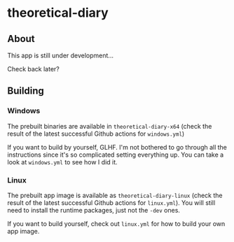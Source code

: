 # theoretical-diary

## About

This app is still under development...

Check back later?

## Building

### Windows

The prebuilt binaries are available in `theoretical-diary-x64` (check the result of the latest successful Github actions for `windows.yml`)

If you want to build by yourself, GLHF. I'm not bothered to go through all the instructions since it's so complicated setting everything up. You can take a look at `windows.yml` to see how I did it.

### Linux

The prebuilt app image is available as `theoretical-diary-linux` (check the result of the latest successful Github actions for `linux.yml`). You will still need to install the runtime packages, just not the `-dev` ones.

If you want to build yourself, check out `linux.yml` for how to build your own app image.
